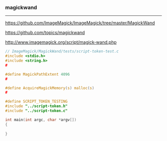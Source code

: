 ### magickwand
---
https://github.com/ImageMagick/ImageMagick/tree/master/MagickWand

https://github.com/topics/magickwand

http://www.imagemagick.org/script/magick-wand.php

```c
// ImageMagick/MagickWand/tests/script-token-test.c
#include <stdio.h>
#include <string.h>
#

#define MagickPathExtent 4096
#

#define AcquireMagickMemory(s) malloc(s)
#

#define SCRIPT_TOKEN_TESTING
#include "../script-token.h"
#include "../script-token.c"

int main(int argc, char *argv[])
{
  
}

```

```
```

```
```


